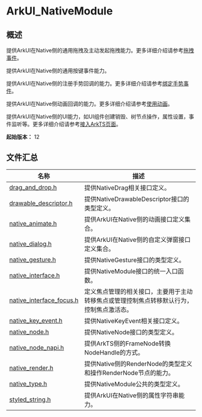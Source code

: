 # ArkUI_NativeModule
<!--Kit: ArkUI-->
<!--Subsystem: ArkUI-->
<!--Owner: @piggyguy; @xiang-shouxing; @yangfan229-->
<!--Designer: @piggyguy; @xiang-shouxing; @yangfan229-->
<!--Tester: @fredyuan912-->
<!--Adviser: @HelloCrease-->

## 概述

提供ArkUI在Native侧的通用拖拽及主动发起拖拽能力。更多详细介绍请参考[拖拽事件](../../ui/ndk-drag-event.md)。

提供ArkUI在Native侧的通用按键事件能力。

提供ArkUI在Native侧的注册手势回调的能力。更多详细介绍请参考[绑定手势事件](../../ui/ndk-bind-gesture-events.md)。

提供ArkUI在Native侧动画回调的能力。更多详细介绍请参考[使用动画](../../ui/ndk-use-animation.md)。

提供ArkUI在Native侧的UI能力，如UI组件创建销毁、树节点操作，属性设置，事件监听等。更多详细介绍请参考[接入ArkTS页面](../../ui/ndk-access-the-arkts-page.md)。

**起始版本：** 12

## 文件汇总

| 名称 | 描述 |
| -- | -- |
| [drag_and_drop.h](capi-drag-and-drop-h.md) | 提供NativeDrag相关接口定义。 |
| [drawable_descriptor.h](capi-drawable-descriptor-h.md) | 提供NativeDrawableDescriptor接口的类型定义。 |
| [native_animate.h](capi-native-animate-h.md) | 提供ArkUI在Native侧的动画接口定义集合。 |
| [native_dialog.h](capi-native-dialog-h.md) | 提供ArkUI在Native侧的自定义弹窗接口定义集合。 |
| [native_gesture.h](capi-native-gesture-h.md) | 提供NativeGesture接口的类型定义。 |
| [native_interface.h](capi-native-interface-h.md) | 提供NativeModule接口的统一入口函数。 |
| [native_interface_focus.h](capi-native-interface-focus-h.md) | 定义焦点管理的相关接口，主要用于主动转移焦点或管理控制焦点转移默认行为，控制焦点激活态。 |
| [native_key_event.h](capi-native-key-event-h.md) | 提供NativeKeyEvent相关接口定义。 |
| [native_node.h](capi-native-node-h.md) | 提供NativeNode接口的类型定义。 |
| [native_node_napi.h](capi-native-node-napi-h.md) | 提供ArkTS侧的FrameNode转换NodeHandle的方式。 |
| [native_render.h](capi-native-render-h.md) | 提供Native侧的RenderNode的类型定义和操作RenderNode节点的能力。 |
| [native_type.h](capi-native-type-h.md) | 提供NativeModule公共的类型定义。 |
| [styled_string.h](capi-styled-string-h.md) | 提供ArkUI在Native侧的属性字符串能力。 |
